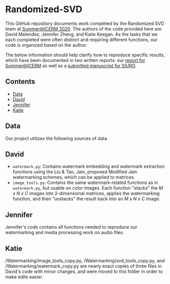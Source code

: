 # Randomized-SVD

This GitHub repository documents work completed by the Randomized SVD team at [Summer@ICERM 2020](https://icerm.brown.edu/summerug/2020/). The authors of the code provided here are David Melendez, Jennifer Zheng, and Katie Keegan. As the tasks that we each completed were often distinct and requiring different functions, our code is organized based on the author.

The below information should help clarify how to reproduce specific results, which have been documented in two written reports: our [report for Summer@ICERM]() as well as a [submitted manuscript for SIURO]().

## Contents
* [Data](#data)
* [David](#david)
* [Jennifer](#jennifer)
* [Katie](#katie)

## Data
Our project utilizes the following sources of data.

## David
- `watermark.py`: Contains watermark embedding and watermark extraction functions using the Liu & Tan, Jain, proposed Modified Jain watermarking schemes, which can be applied to matrices.
- `image_tools.py`: Contains the same watermark-related functions as in `watermark.py`, but usable on color images. Each function "stacks" the *M x N x C* images into 2-dimensional matrices, applies the watermarking function, and then "unstacks" the result back into an *M x N x C* image.
	
## Jennifer

Jennifer's code contains all functions needed to reproduce our watermarking and media processing work on audio files. 

## Katie

/Watermarking/image_tools_copy.py, /Watermarking/svd_tools_copy.py, and /Watermarking/watermark_copy.py are nearly exact copies of three files in David's code with minor changes, and were moved to this folder in order to make edits easier. 

